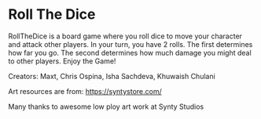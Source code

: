 # Roll The Dice

RollTheDice is a board game where you roll dice to move your character and attack other players. In your turn, you have 2 rolls. The first determines how far you go. The second determines how much damage you might deal to other players. Enjoy the Game! 

Creators: Maxt, Chris Ospina, Isha Sachdeva, Khuwaish Chulani

Art resources are from: https://syntystore.com/ 

Many thanks to awesome low ploy art work at Synty Studios
